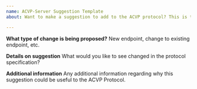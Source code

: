 ```yaml
---
name: ACVP-Server Suggestion Template
about: Want to make a suggestion to add to the ACVP protocol? This is the template for you!

---
```


**What type of change is being proposed?**
New endpoint, change to existing endpoint, etc.

**Details on suggestion**
What would you like to see changed in the protocol specification?

**Additional information**
Any additional information regarding why this suggestion could be useful to the ACVP Protocol.
